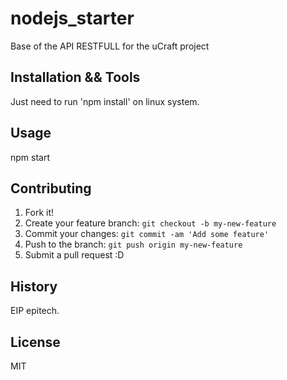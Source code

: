 # nodejs_starter

Base of the API RESTFULL for the uCraft project

## Installation && Tools

Just need to run 'npm install' on linux system.</br>

## Usage

npm start

## Contributing

1. Fork it!
2. Create your feature branch: `git checkout -b my-new-feature`
3. Commit your changes: `git commit -am 'Add some feature'`
4. Push to the branch: `git push origin my-new-feature`
5. Submit a pull request :D

## History

EIP epitech.

## License

MIT
